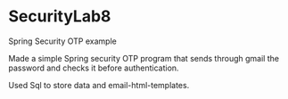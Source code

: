 # SecurityLab8

Spring Security OTP example 

Made a simple Spring security OTP program that sends through gmail the password and checks it before authentication.

Used Sql to store data and email-html-templates.
